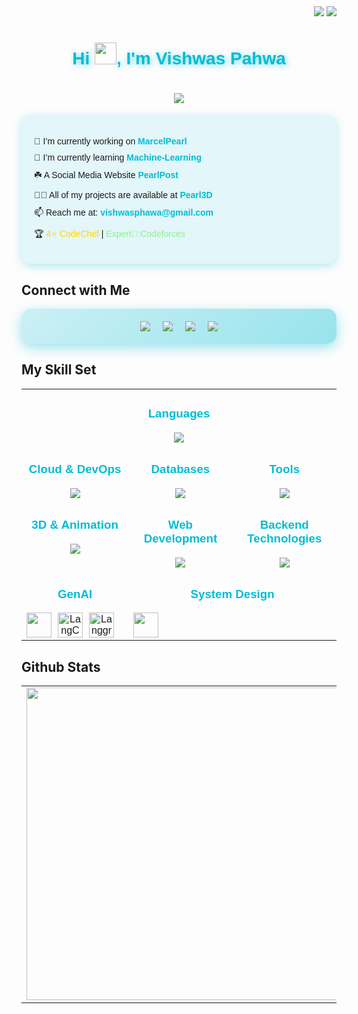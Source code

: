 <div align="right" style="margin-top: -40px;">
    <img src="https://komarev.com/ghpvc/?username=scorchedpearl&label=Visitors&color=00bcd4&style=flat-square">
    <img src="https://img.shields.io/github/followers/scorchedpearl.svg?style=social&label=Follow&color=00bcd4">
</div>
<h1 align="center" style="color: #00bcd4; text-shadow: 2px 2px 10px rgba(0, 188, 212, 0.6); font-family: 'Poppins', sans-serif;">
    Hi <img width="35" src="https://raw.githubusercontent.com/nixin72/nixin72/master/wave.gif">, I'm Vishwas Pahwa
</h1>


<h1 align="center" style="font-family: 'Poppins', sans-serif;">
    <img src="https://readme-typing-svg.herokuapp.com/?lines=Building+Awesome+Projects;Crafting+Intuitive+UI/UX;Exploring+the+Tech+World;Evolving+as+a+Developer;&center=true&size=20&color=00bcd4&font-family=Poppins">
</h1>



<div style="background: rgba(0, 188, 212, 0.1); border-radius: 15px; padding: 20px; box-shadow: 0 4px 15px rgba(0, 188, 212, 0.3); font-family: 'Poppins', sans-serif;">
<ul style="list-style-type: none; padding-left: 0;">
    <li style="margin-bottom: 10px;">🔭 I’m currently working on <a href="https://marcelpearl.pearl99z.tech/" style="color: #00bcd4; text-decoration: none; font-weight: bold;">MarcelPearl</a></li>
    <li style="margin-bottom: 10px;">🌱 I’m currently learning <strong style="color: #00bcd4;">Machine-Learning</strong></li>
    <li style="margin-bottom: 10px;">☘️ A Social Media Website <a href="https://pearlpost.pearl99z.tech/" style="color: #00bcd4; text-decoration: none; font-weight: bold;">PearlPost</a></li>
    <li style="margin-bottom: 10px;">👨‍💻 All of my projects are available at <a href="https://pearl3d.pearl99z.tech" style="color: #00bcd4; text-decoration: none; font-weight: bold;">Pearl3D</a></li>
    <li style="margin-bottom: 10px;">📫 Reach me at: <strong style="color: #00bcd4;">vishwasphawa@gmail.com</strong></li>
    <li style="margin-bottom: 10px;">🏆 <span style="color: gold;">4⭐ CodeChef</span> | <span style="color: lightgreen;">Expert💙:Codeforces</span></li>
</ul>
</div>

## Connect with Me  
<div align="center" style="display: flex; justify-content: center; flex-wrap: wrap; gap: 20px; padding: 20px; border-radius: 15px; background: linear-gradient(135deg, rgba(0, 188, 212, 0.2), rgba(0, 188, 212, 0.4)); box-shadow: 0 6px 20px rgba(0, 188, 212, 0.4);">
    <a href="https://linkedin.com/in/vishwas-pahwa-694928328" target="_blank">
        <img src="https://img.shields.io/badge/LinkedIn-0077B5?style=for-the-badge&logo=linkedin&logoColor=white" />
    </a>
    <a href="https://instagram.com/vishwas.16_0" target="_blank">
        <img src="https://img.shields.io/badge/Instagram-E4405F?style=for-the-badge&logo=instagram&logoColor=white" />
    </a>
    <a href="mailto:vishwasphawa@gmail.com">
        <img src="https://img.shields.io/badge/Email-D44638?style=for-the-badge&logo=gmail&logoColor=white" />
    </a>
    <a href="https://github.com/ScorchedPearl" target="_blank">
        <img src="https://img.shields.io/badge/GitHub-181717?style=for-the-badge&logo=github&logoColor=white" />
    </a>
</div>



## My Skill Set
<div align="center">
    <table style="width: 100%; text-align: center; border-spacing: 10px; font-family: 'Poppins', sans-serif;">
        <tr>
            <td valign="top" width="30%" colspan="3">
                <h3 style="color: #00bcd4;">Languages</h3>
                <img src="https://skillicons.dev/icons?i=c,cpp,python,js,ts,html,css,dart,java" />
            </td>
        </tr>
        <tr>
            <td valign="top" width="30%">
                <h3 style="color: #00bcd4;">Cloud & DevOps</h3>
                <img src="https://skillicons.dev/icons?i=aws,vercel,docker,nginx,gcp,githubactions" />
            </td>
            <td valign="top" width="30%">
                <h3 style="color: #00bcd4;">Databases</h3>
                <img src="https://skillicons.dev/icons?i=mongodb,postgresql,redis,supabase,datastax" />
            </td>
            <td valign="top" width="30%">
                <h3 style="color: #00bcd4;">Tools</h3>
                <img src="https://skillicons.dev/icons?i=postman,vite,bun,pnpm,yarn,idea,pycharm,vscode" />
            </td>
        </tr>
        <tr>
            <td valign="top" width="30%">
                <h3 style="color: #00bcd4;">3D & Animation</h3>
                <img src="https://skillicons.dev/icons?i=threejs,p5js" />
            </td>
            <td valign="top" width="30%">
                <h3 style="color: #00bcd4;">Web Development</h3>
                <img src="https://skillicons.dev/icons?i=react,nextjs,tailwind,figma,redux" />
            </td>
            <td valign="top" width="30%">
                <h3 style="color: #00bcd4;">Backend Technologies</h3>
                <img src="https://skillicons.dev/icons?i=nodejs,express,graphql,spring,apollo,prisma,hibernate,maven" />
            </td>
        </tr>
         <tr>
            <td valign="top" width="30%">
              <h3 style="color: #00bcd4;">GenAI</h3>
             <div style="display: flex; align-items: center; gap: 10px;">
              <img src="https://skillicons.dev/icons?i=fastapi" height="40" />
             <img src="https://registry.npmmirror.com/@lobehub/icons-static-png/latest/files/dark/langchain.png" alt="LangChain Logo" width="40" />
                 <img src="https://registry.npmmirror.com/@lobehub/icons-static-png/latest/files/dark/langgraph.png" alt="Langgraph Logo" width="40" />
            </div>
            </td>
             <td valign="top" width="30%" colspan="2">
              <h3 style="color: #00bcd4;">System Design</h3>
             <div style="display: flex; align-items: center; gap: 10px;">
              <img src="https://skillicons.dev/icons?i=rabbitmq,kafka" height="40" />
            </div>
            </td>
        </tr>
    </table>
</div>

## Github Stats
<table>
  <tr>
    <td align="center">
      <a href="https://github.com/anuraghazra/github-readme-stats">
        <img src="https://github-readme-stats.vercel.app/api?username=ScorchedPearl&show_icons=true&hide_border=true&bg_color=0d1117&title_color=00b7b7&icon_color=00b7b7&text_color=ffffff&include_all_commits=true" width="500"/>
      </a>
    </td>
    <td align="center">
      <a href="https://git.io/streak-stats" title="Go to Source">
        <img width="500" src="https://github-readme-streak-stats.herokuapp.com?user=ScorchedPearl&hide_border=true&background=0D1117&ring=00b7b7&fire=00b7b7&currStreakLabel=00b7b7&sideLabels=ffffff&dates=ffffff&sideNums=00b7b7&currStreakNum=ffffff"/>
      </a>
    </td>
  </tr>
</table>


